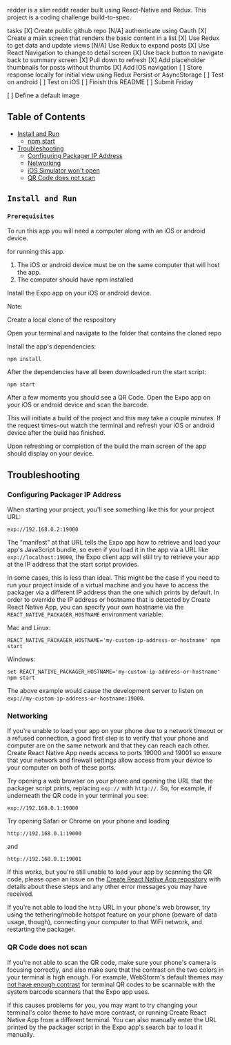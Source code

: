 redder is a slim reddit reader built using React-Native and Redux.
This project is a coding challenge build-to-spec.

tasks
[X] Create public github repo
[N/A] authenticate using Oauth
[X] Create a main screen that renders the basic content in a list
[X] Use Redux to get data and update views
[N/A] Use Redux to expand posts
[X] Use React Navigation to change to detail screen
[X] Use back button to navigate back to summary screen
[X] Pull down to refresh
[X] Add placeholder thumbnails for posts without thumbs
[X] Add IOS navigation
[ ] Store response locally for initial view using Redux Persist or AsyncStorage
[ ] Test on android
[ ] Test on iOS
[ ] Finish this README
[ ] Submit Friday

[ ] Define a default image


## Table of Contents
* [Install and Run](#install-and-run)
  * [npm start](#npm-start)
* [Troubleshooting](#troubleshooting)
  * [Configuring Packager IP Address](#configuring-packager-ip-address)
  * [Networking](#networking)
  * [iOS Simulator won't open](#ios-simulator-wont-open)
  * [QR Code does not scan](#qr-code-does-not-scan)

## `Install and Run`

### `Prerequisites`
To run this app you will need a computer along with an iOS or android device.

for running this app.
  1) The iOS or android device must be on the same computer that will host the app.
  2) The computer should have npm installed

Install the Expo app on your iOS or android device.

Note:  

Create a local clone of the respository

Open your terminal and navigate to the folder that contains the cloned repo

Install the app's dependencies:
```
npm install
```

After the dependencies have all been downloaded run the start script:
```
npm start
```

After a few moments you should see a QR Code.  Open the Expo app on your iOS or android device and scan the barcode.

This will initiate a build of the project and this may take a couple minutes.  If the request times-out watch the terminal and refresh your iOS or android device after the build has finished.

Upon refreshing or completion of the build the main screen of the app should display on your device.








## Troubleshooting

### Configuring Packager IP Address

When starting your project, you'll see something like this for your project URL:

```
exp://192.168.0.2:19000
```

The "manifest" at that URL tells the Expo app how to retrieve and load your app's JavaScript bundle, so even if you load it in the app via a URL like `exp://localhost:19000`, the Expo client app will still try to retrieve your app at the IP address that the start script provides.

In some cases, this is less than ideal. This might be the case if you need to run your project inside of a virtual machine and you have to access the packager via a different IP address than the one which prints by default. In order to override the IP address or hostname that is detected by Create React Native App, you can specify your own hostname via the `REACT_NATIVE_PACKAGER_HOSTNAME` environment variable:

Mac and Linux:

```
REACT_NATIVE_PACKAGER_HOSTNAME='my-custom-ip-address-or-hostname' npm start
```

Windows:
```
set REACT_NATIVE_PACKAGER_HOSTNAME='my-custom-ip-address-or-hostname'
npm start
```

The above example would cause the development server to listen on `exp://my-custom-ip-address-or-hostname:19000`.

### Networking

If you're unable to load your app on your phone due to a network timeout or a refused connection, a good first step is to verify that your phone and computer are on the same network and that they can reach each other. Create React Native App needs access to ports 19000 and 19001 so ensure that your network and firewall settings allow access from your device to your computer on both of these ports.

Try opening a web browser on your phone and opening the URL that the packager script prints, replacing `exp://` with `http://`. So, for example, if underneath the QR code in your terminal you see:

```
exp://192.168.0.1:19000
```

Try opening Safari or Chrome on your phone and loading

```
http://192.168.0.1:19000
```

and

```
http://192.168.0.1:19001
```

If this works, but you're still unable to load your app by scanning the QR code, please open an issue on the [Create React Native App repository](https://github.com/react-community/create-react-native-app) with details about these steps and any other error messages you may have received.

If you're not able to load the `http` URL in your phone's web browser, try using the tethering/mobile hotspot feature on your phone (beware of data usage, though), connecting your computer to that WiFi network, and restarting the packager.

### QR Code does not scan

If you're not able to scan the QR code, make sure your phone's camera is focusing correctly, and also make sure that the contrast on the two colors in your terminal is high enough. For example, WebStorm's default themes may [not have enough contrast](https://github.com/react-community/create-react-native-app/issues/49) for terminal QR codes to be scannable with the system barcode scanners that the Expo app uses.

If this causes problems for you, you may want to try changing your terminal's color theme to have more contrast, or running Create React Native App from a different terminal. You can also manually enter the URL printed by the packager script in the Expo app's search bar to load it manually.

